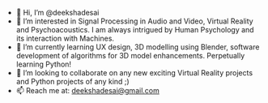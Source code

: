 - 👋 Hi, I’m @deekshadesai
- 👀 I’m interested in Signal Processing in Audio and Video, Virtual Reality and Psychoacoustics. I am always intrigued by Human Psychology and its interaction with Machines.
- 🌱 I’m currently learning UX design, 3D modelling using Blender, software development of algorithms for 3D model enhancements. Perpetually learning Python!
- 💞️ I’m looking to collaborate on any new exciting Virtual Reality projects and Python projects of any kind ;)
- 📫 Reach me at: deekshadesai@gmail.com

<!---
deekshadesai/deekshadesai is a ✨ special ✨ repository because its `README.md` (this file) appears on your GitHub profile.
You can click the Preview link to take a look at your changes.
--->
